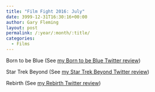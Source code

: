 ```yaml
---
title: "Film Fight 2016: July"
date: 3999-12-31T16:30:16+00:00
author: Gary Fleming
layout: post
permalink: /:year/:month/:title/
categories:
  - Films
---
```


Born to be Blue (See [my Born to be Blue Twitter review](https://twitter.com/garyfleming/status/756528795939643393))

Star Trek Beyond (See [my Star Trek Beyond Twitter review](https://twitter.com/garyfleming/status/757221265459515394))

Rebirth (See [my Rebirth Twitter review](https://twitter.com/garyfleming/status/757222587600601089))
